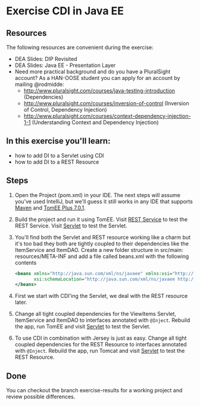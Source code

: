Exercise CDI in Java EE
=========================
Resources
-------------
The following resources are convenient during the exercise:

* DEA Slides: DIP Revisited
* DEA Slides: Java EE - Presentation Layer
* Need more practical background and do you have a PluralSight account? As a HAN-OOSE student you can apply for an account by mailing @rodmidde:
	* http://www.pluralsight.com/courses/java-testing-introduction (Dependencies)
	* http://www.pluralsight.com/courses/inversion-of-control (Inversion of Control, Dependency Injection)
	* http://www.pluralsight.com/courses/context-dependency-injection-1-1 (Understanding Context and Dependency Injection)

In this exercise you'll learn:
------------------------------
* how to add DI to a Servlet using CDI
* how to add DI to a REST Resource 

Steps
-----
1. Open the Project (pom.xml) in your IDE. The next steps will assume you've used IntelliJ, but we'll guess it still works in any IDE that supports [Maven](http://maven.apache.org/ "Maven") and [TomEE Plus 7.0.1](http://tomee.apache.org/download/tomee-7.0.1.html).

2. Build the project and run it using TomEE. Visit [REST Service](http://localhost:8080/items) to test the REST Service. Visit [Servlet](http://localhost:8080/viewItems) to test the Servlet.

3. You'll find both the Servlet and REST resource working like a charm but it's too bad they both are tightly coupled to their dependencies like the ItemService and ItemDAO. Create a new folder structure in src/main: resources/META-INF and add a file called beans.xml with the following contents

    ```xml
    <beans xmlns="http://java.sun.com/xml/ns/javaee" xmlns:xsi="http://www.w3.org/2001/XMLSchema-instance"
           xsi:schemaLocation="http://java.sun.com/xml/ns/javaee http://java.sun.com/xml/ns/javaee/beans_1_0.xsd">
    </beans>
    ```

4. First we start with CDI'ing the Servlet, we deal with the REST resource later. 

5. Change all tight coupled dependencies for the ViewItems Servlet, ItemService and ItemDAO to interfaces annotated with ```@Inject```. Rebuild the app, run TomEE and visit [Servlet](http://localhost:8080/viewItems) to test the Servlet.

6. To use CDI in combination with Jersey is just as easy. Change all tight coupled dependencies for the REST Resource to interfaces annotated with ```@Inject```. Rebuild the app, run Tomcat and visit [Servlet](http://localhost:8080/rest/items) to test the REST Resource.

Done
----
You can checkout the branch exercise-results for a working project and review possible differences.
